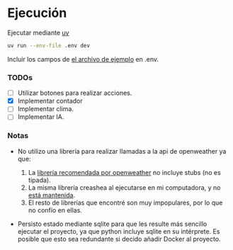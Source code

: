 # Ejecución

Ejecutar mediante [uv](https://docs.astral.sh/uv/)

```bash
uv run --env-file .env dev
```

Incluir los campos de [el archivo de ejemplo](./env.example) en .env.

### TODOs

- [ ] Utilizar botones para realizar acciones.
- [x] Implementar contador
- [ ] Implementar clima.
- [ ] Implementar IA.

### Notas

- No utilizo una librería para realizar llamadas a la api de openweather ya que:

    1. La [librería recomendada por openweather](url) no incluye stubs (no es
       tipada).
    2. La misma librería creashea al ejecutarse en mi computadora, y no
       [está mantenida](https://github.com/csparpa/pyowm?tab=readme-ov-file#maintainer-wanted-).
    3. El resto de librerías que encontré son muy impopulares, por lo que no
       confío en ellas.

- Persisto estado mediante sqlite para que les resulte más sencillo ejecutar el
  proyecto, ya que python incluye sqlite en su intérprete. Es posible que esto
  sea redundante si decido añadir Docker al proyecto.
